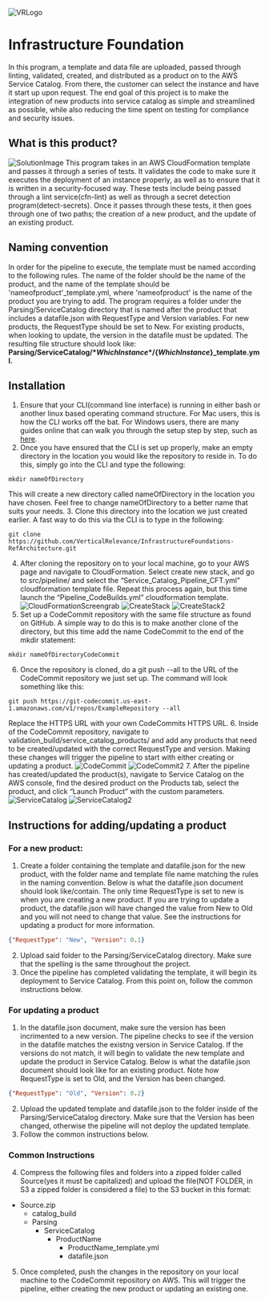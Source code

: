 ![VRLogo](src/Images/vr-logo.png)
# **Infrastructure Foundation**
In this program, a template and data file are uploaded, passed through linting, validated, created, and distributed as a product on to the AWS Service Catalog. From there, the customer can select the instance and have it start up upon request. The end goal of this project is to make the integration of new products into service catalog as simple and streamlined as possible, while also reducing the time spent on testing for compliance and security issues.
## **What is this product?**
![SolutionImage](src/Images/Flowchart.png)
This program takes in an AWS CloudFormation template and passes it through a series of tests. It validates the code to make sure it executes the deployment of an instance properly, as well as to ensure that it is written in a security-focused way. These tests include being passed through a lint service(cfn-lint) as well as through a secret detection program(detect-secrets). Once it passes through these tests, it then goes through one of two paths; the creation of a new product, and the update of an existing product.
## **Naming convention**
In order for the pipeline to execute, the template must be named according to the following rules. The name of the folder should be the name of the product, and the name of the template should be 'nameofproduct'_template.yml, where 'nameofproduct' is the name of the product you are trying to add. The program requires a folder under the Parsing/ServiceCatalog directory that is named after the product that includes a datafile.json with RequestType and Version variables. For new products, the RequestType should be set to New. For existing products, when looking to update, the version in the datafile must be updated. The resulting file structure should look like:  
**Parsing/ServiceCatalog/${*WhichInstance*}/${*WhichInstance*}_template.yml.**

## **Installation** ##
1. Ensure that your CLI(command line interface) is running in either bash or another linux based operating command structure. For Mac users, this is how the CLI works off the bat. For Windows users, there are many guides online that can walk you through the setup step by step, such as [here](https://www.howtogeek.com/249966/how-to-install-and-use-the-linux-bash-shell-on-windows-10/).
2. Once you have ensured that the CLI is set up properly, make an empty directory in the location you would like the repository to reside in. To do this, simply go into the CLI and type the following:
```
mkdir nameOfDirectory
```
This will create a new directory called nameOfDirectory in the location you have chosen. Feel free to change nameOfDirectory to a better name that suits your needs.
3. Clone this directory into the location we just created earlier. A fast way to do this via the CLI is to type in the following:
```
git clone https://github.com/VerticalRelevance/InfrastructureFoundations-RefArchitecture.git
```
4. After cloning the repository on to your local machine, go to your AWS page and navigate to CloudFormation. Select create new stack, and go to src/pipeline/ and select the “Service_Catalog_Pipeline_CFT.yml” cloudformation template file. Repeat this process again, but this time launch the “Pipeline_CodeBuilds.yml” cloudformation template.
![CloudFormationScreengrab](src/Images/CloudFormationScreengrab.png)
![CreateStack](src/Images/CreateStack.png)
![CreateStack2](src/Images/CreateStack2.png)
5. Set up a CodeCommit repository with the same file structure as found on GitHub. A simple way to do this is to make another clone of the directory, but this time add the name CodeCommit to the end of the mkdir statement:
```
mkdir nameOfDirectoryCodeCommit
```
6. Once the repository is cloned, do a git push --all to the URL of the CodeCommit repository we just set up. The command will look something like this:
```
git push https://git-codecommit.us-east-1.amazonaws.com/v1/repos/ExampleRepository --all
```
Replace the HTTPS URL with your own CodeCommits HTTPS URL.
6. Inside of the CodeCommit repository, navigate to validation_build/service_catalog_products/ and add any products that need to be created/updated with the correct RequestType and version. Making these changes will trigger the pipeline to start with either creating or updating a product.
![CodeCommit](src/Images/CodeCommit.png)
![CodeCommit2](src/Images/CodeCommit2.png)
7. After the pipeline has created/updated the product(s), navigate to Service Catalog on the AWS console, find the desired product on the Products tab, select the product, and click “Launch Product” with the custom parameters.
![ServiceCatalog](src/Images/ServiceCatalog.png)
![ServiceCatalog2](src/Images/ServiceCatalog2.png)


## **Instructions for adding/updating a product**

### For a new product:
1. Create a folder containing the template and datafile.json for the new product, with the folder name and template file name matching the rules in the naming convention. Below is what the datafile.json document should look like/contain. The only time RequestType is set to new is when you are creating a new product. If you are trying to update a product, the datafile.json will have changed the value from New to Old and you will not need to change that value. See the instructions for updating a product for more information.
```json
{"RequestType": "New", "Version": 0.1}
```
2. Upload said folder to the Parsing/ServiceCatalog directory. Make sure that the spelling is the same throughout the project. 
3. Once the pipeline has completed validating the template, it will begin its deployment to Service Catalog. From this point on, follow the common instructions below.

### For updating a product
1. In the datafile.json document, make sure the version has been incrimented to a new version. The pipeline checks to see if the version in the datafile matches the existng version in Service Catalog. If the versions do not match, it will begin to validate the new template and update the product in Service Catalog. Below is what the datafile.json document should look like for an existing product. Note how RequestType is set to Old, and the Version has been changed.
```json
{"RequestType": "Old", "Version": 0.2}
```

2. Upload the updated template and datafile.json to the folder inside of the Parsing/ServiceCatalog directory. Make sure that the Version has been changed, otherwise the pipeline will not deploy the updated template.
3. Follow the common instructions below.

### Common Instructions

4. Compress the following files and folders into a zipped folder called Source(yes it must be capitalized) and upload the file(NOT FOLDER, in S3 a zipped folder is considered a file) to the S3 bucket in this format:
- Source.zip
    - catalog_build
    - Parsing
        - ServiceCatalog
            - ProductName
                - ProductName_template.yml
                - datafile.json

5. Once completed, push the changes in the repository on your local machine to the CodeCommit repository on AWS. This will trigger the pipeline, either creating the new product or updating an existing one. 
